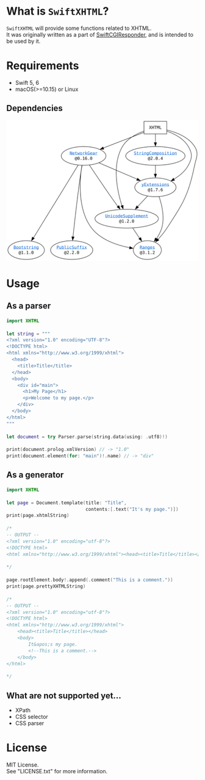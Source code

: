 # What is `SwiftXHTML`?

`SwiftXHTML` will provide some functions related to XHTML.  
It was originally written as a part of [SwiftCGIResponder](https://github.com/YOCKOW/SwiftCGIResponder),
and is intended to be used by it.


# Requirements

- Swift 5, 6
- macOS(>=10.15) or Linux

## Dependencies

![Dependencies](./dependencies.svg)


# Usage

## As a parser

```Swift
import XHTML

let string = """
<?xml version="1.0" encoding="UTF-8"?>
<!DOCTYPE html>
<html xmlns="http://www.w3.org/1999/xhtml">
  <head>
    <title>Title</title>
  </head>
  <body>
    <div id="main">
      <h1>My Page</h1>
      <p>Welcome to my page.</p>
    </div>
  </body>
</html>
"""

let document = try Parser.parse(string.data(using: .utf8)!)

print(document.prolog.xmlVersion) // -> "1.0"
print(document.element(for: "main")!.name) // -> "div"

```


## As a generator

```Swift
import XHTML

let page = Document.template(title: "Title",
                             contents:[.text("It's my page.")])
print(page.xhtmlString)

/*
-- OUTPUT --
<?xml version="1.0" encoding="utf-8"?>
<!DOCTYPE html>
<html xmlns="http://www.w3.org/1999/xhtml"><head><title>Title</title></head><body>It&apos;s my page.</body></html>

*/

page.rootElement.body!.append(.comment("This is a comment."))
print(page.prettyXHTMLString)

/*
-- OUTPUT --
<?xml version="1.0" encoding="utf-8"?>
<!DOCTYPE html>
<html xmlns="http://www.w3.org/1999/xhtml">
    <head><title>Title</title></head>
    <body>
        It&apos;s my page.
        <!--This is a comment.-->
    </body>
</html>

*/
```


## What are not supported yet...

- XPath
- CSS selector
- CSS parser


# License

MIT License.  
See "LICENSE.txt" for more information.


